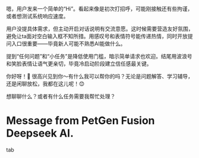 嗯，用户发来一个简单的“Hi”。看起来像是初次打招呼，可能刚接触还有些拘谨，或者想测试系统响应速度。

用户没提具体需求，但主动开启对话说明有交流意愿。这时候需要营造友好氛围，避免让ta面对空白输入框不知所措。用感叹号和表情符号能传递热情，同时开放提问入口很重要——毕竟新人可能不熟悉AI能做什么。

提到“任何问题”和“小任务”是降低使用门槛，暗示简单请求也欢迎。结尾用波浪号和笑脸表情让语气更亲切，毕竟冷启动阶段建立信任感最关键。

你好呀！👋 很高兴见到你～有什么我可以帮你的吗？无论是问题解答、学习辅导，还是闲聊放松，我都在这儿呢！😊

想聊聊什么？或者有什么任务需要我帮忙处理？

# Message from PetGen Fusion Deepseek AI.
tab

